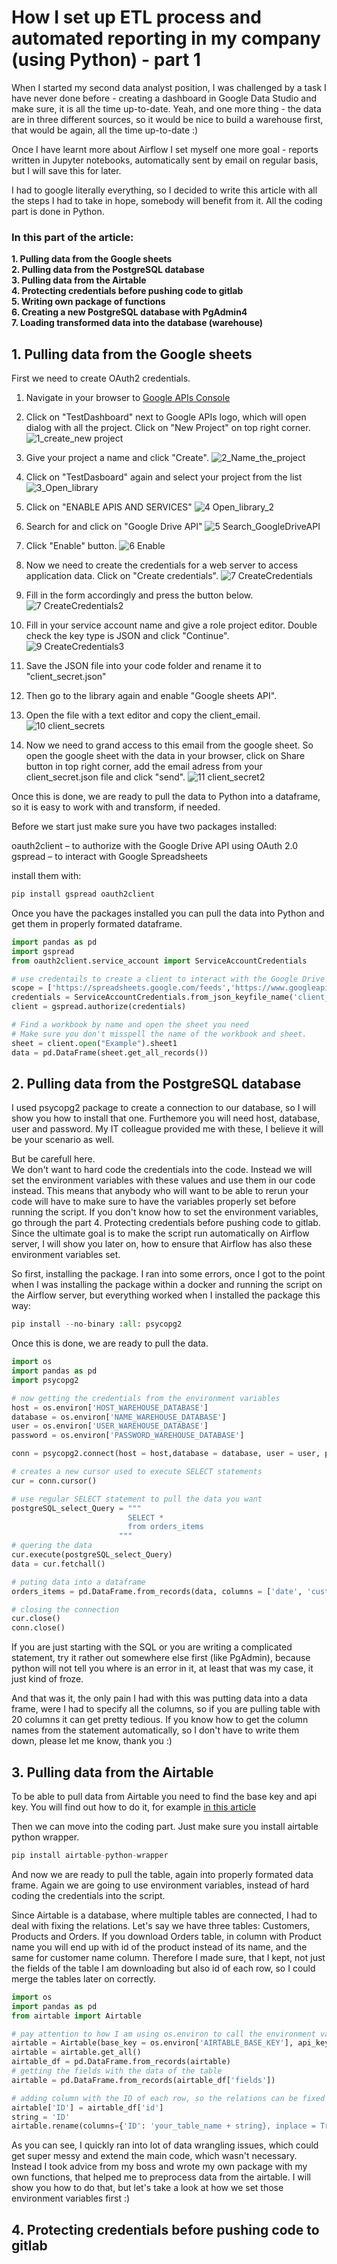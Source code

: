 # How I set up ETL process and automated reporting in my company (using Python) - part 1

When I started my second data analyst position, I was challenged by a task I have never done before - creating a dashboard 
in Google Data Studio and make sure, it is all the time up-to-date. Yeah, and one more thing - the data are in three different sources, 
so it would be nice to build a warehouse first, that would be again, all the time up-to-date :)

Once I have learnt more about Airflow I set myself one more goal - reports written in Jupyter notebooks, automatically sent by email on regular basis, but I will save this for later.

I had to google literally everything, so I decided to write this article with all the steps I had to take in hope, somebody will benefit from it. All the coding part is done in Python.


### In this part of the article:


__1. Pulling data from the Google sheets__  
__2. Pulling data from the PostgreSQL database__  
__3. Pulling data from the Airtable__  
__4. Protecting credentials before pushing code to gitlab__  
__5. Writing own package of functions__  
__6. Creating a new PostgreSQL database with PgAdmin4__  
__7. Loading transformed data into the database (warehouse)__  
  
  
  
## 1. Pulling data from the Google sheets

First we need to create OAuth2 credentials.

1. Navigate in your browser to [Google APIs Console](https://console.developers.google.com/apis/dashboard?project=testdashboard&angularJsUrl=)  
2. Click on "TestDashboard" next to Google APIs logo, which will open dialog with all the project. Click on "New Project" on top right corner.
![1_create_new project](https://user-images.githubusercontent.com/31499140/65150543-a39a7f80-da24-11e9-9e96-c2b93e38fc35.JPG)

3. Give your project a name and click "Create".
![2_Name_the_project](https://user-images.githubusercontent.com/31499140/65150775-1572c900-da25-11e9-97cc-2cee130cbd0c.JPG)

4. Click on "TestDasboard" again and select your project from the list
![3_Open_library](https://user-images.githubusercontent.com/31499140/65151341-3556bc80-da26-11e9-8039-5a447e53b35a.JPG)

5. Click on "ENABLE APIS AND SERVICES"
![4 Open_library_2](https://user-images.githubusercontent.com/31499140/65151501-85358380-da26-11e9-92d9-ea0eac94e351.JPG)

6. Search for and click on "Google Drive API"
![5 Search_GoogleDriveAPI](https://user-images.githubusercontent.com/31499140/65151685-e0677600-da26-11e9-92f4-c3e84217c49d.JPG)

7. Click "Enable" button.
![6 Enable](https://user-images.githubusercontent.com/31499140/65151890-4227e000-da27-11e9-8549-a846b0c0c473.JPG)

8. Now we need to create the credentials for a web server to access application data. Click on "Create credentials".
![7 CreateCredentials](https://user-images.githubusercontent.com/31499140/65225646-cf217680-dac5-11e9-98c4-4b683654b786.JPG)

9. Fill in the form accordingly and press the button below.
![7 CreateCredentials2](https://user-images.githubusercontent.com/31499140/65226101-946c0e00-dac6-11e9-9ee3-85fd895ed1f1.JPG)

10. Fill in your service account name and give a role project editor. Double check the key type is JSON and click "Continue".
![9 CreateCredentials3](https://user-images.githubusercontent.com/31499140/65226498-3ee43100-dac7-11e9-93ee-906235d15137.JPG)

11. Save the JSON file into your code folder and rename it to "client_secret.json"

12. Then go to the library again and enable "Google sheets API".

13. Open the file with a text editor and copy the client_email.
![10 client_secrets](https://user-images.githubusercontent.com/31499140/65227156-730c2180-dac8-11e9-8675-f035b7200f31.JPG)

14. Now we need to grand access to this email from the google sheet. So open the google sheet with the data in your browser, click 
on Share button in top right corner, add the email adress from your client_secret.json file and click "send".
![11 client_secret2](https://user-images.githubusercontent.com/31499140/65228110-2fb2b280-daca-11e9-953a-33ee55fa8026.JPG)


Once this is done, we are ready to pull the data to Python into a dataframe, so it is easy to work with and transform, if needed.

Before we start just make sure you have two packages installed:

oauth2client – to authorize with the Google Drive API using OAuth 2.0
gspread – to interact with Google Spreadsheets

install them with:  
```python
pip install gspread oauth2client
```

Once you have the packages installed you can pull the data into Python and get them in properly formated dataframe.

```python
import pandas as pd
import gspread
from oauth2client.service_account import ServiceAccountCredentials

# use credentails to create a client to interact with the Google Drive API
scope = ['https://spreadsheets.google.com/feeds','https://www.googleapis.com/auth/drive']
credentials = ServiceAccountCredentials.from_json_keyfile_name('client_secret.json', scope)
client = gspread.authorize(credentials)

# Find a workbook by name and open the sheet you need
# Make sure you don't misspell the name of the workbook and sheet.
sheet = client.open("Example").sheet1
data = pd.DataFrame(sheet.get_all_records())
```

## 2. Pulling data from the PostgreSQL database

I used psycopg2 package to create a connection to our database, so I will show you how to install that one. Furthemore you will need host, database, user and password. My IT colleague provided me with these, I believe it will be your scenario as well.

But be carefull here.  
We don't want to hard code the credentials into the code. Instead we will set the environment variables
with these values and use them in our code instead. This means that anybody who will want to be able to rerun your code will have to make sure to have the variables properly set before running the script. If you don't know how to set the environment variables,  go through the part 4. Protecting credentials before pushing code to gitlab. Since the ultimate goal is to make the script run automatically on Airflow server, I will show you later on, how to ensure that Airflow has also these environment variables set.

So first, installing the package. I ran into some errors, once I got to the point when I was installing the package within a docker and running the script on the Airflow server, but everything worked when I installed the package this way:

```python
pip install --no-binary :all: psycopg2
```

Once this is done, we are ready to pull the data.
```python
import os
import pandas as pd
import psycopg2

# now getting the credentials from the environment variables
host = os.environ['HOST_WAREHOUSE_DATABASE']
database = os.environ['NAME_WAREHOUSE_DATABASE']
user = os.environ['USER_WAREHOUSE_DATABASE']
password = os.environ['PASSWORD_WAREHOUSE_DATABASE']

conn = psycopg2.connect(host = host,database = database, user = user, password = password)

# creates a new cursor used to execute SELECT statements
cur = conn.cursor()

# use regular SELECT statement to pull the data you want
postgreSQL_select_Query = """
                          SELECT *
                          from orders_items
                        """
# quering the data
cur.execute(postgreSQL_select_Query)
data = cur.fetchall() 

# puting data into a dataframe
orders_items = pd.DataFrame.from_records(data, columns = ['date', 'customer', 'product', 'quantity'])

# closing the connection
cur.close()
conn.close()
```

If you are just starting with the SQL or you are writing a complicated statement, try it rather out somewhere else first (like PgAdmin), because python will not tell you where is an error in it, at least that was my case, it just kind of froze.

And that was it, the only pain I had with this was putting data into a data frame, were I had to specify all the columns, so if you are pulling table with 20 columns it can get pretty tedious. If you know how to get the column names from the statement automatically, so I don't have to write them down, please let me know, thank you :)

## 3. Pulling data from the Airtable

To be able to pull data from Airtable you need to find the base key and api key. You will find out how to do it, for example
[in this article](https://medium.com/row-and-table/an-basic-intro-to-the-airtable-api-9ef978bb0729)

Then we can move into the coding part. Just make sure you install airtable python wrapper.

```python
pip install airtable-python-wrapper
```

And now we are ready to pull the table, again into properly formated data frame. 
Again we are going to use environment variables, instead of hard coding the credentials into the script.

Since Airtable is a database, where multiple tables are connected, I had to deal with fixing the relations. Let's say we have three tables: Customers, Products and Orders. If you download Orders table, in column with Product name you will end up with id of the product instead of its name, and the same for customer name column. Therefore I made sure, that I kept, not just the fields of the table I am downloading but also id of each row, so I could merge the tables later on correctly.

```python
import os
import pandas as pd
from airtable import Airtable

# pay attention to how I am using os.environ to call the environment variable from my computer, instead of hard coding the value
airtable = Airtable(base_key = os.environ['AIRTABLE_BASE_KEY'], api_key=os.environ['AIRTABLE_API_KEY'], table_name = 'your_table_name')
airtable = airtable.get_all() 
airtable_df = pd.DataFrame.from_records(airtable)
# getting the fields with the data of the table
airtable = pd.DataFrame.from_records(airtable_df['fields'])

# adding column with the ID of each row, so the relations can be fixed
airtable['ID'] = airtable_df['id']
string = 'ID'
airtable.rename(columns={'ID': 'your_table_name + string}, inplace = True)
```

As you can see, I quickly ran into lot of data wrangling issues, which could get super messy and extend the main code, which wasn't necessary. Instead I took advice from my boss and wrote my own package with my own functions, that helped me to preprocess data from the airtable. I will show you how to do that, but let's take a look at how we set those environment variables first :)

## 4. Protecting credentials before pushing code to gitlab
